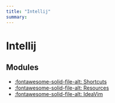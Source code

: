 ```yaml
---
title: "Intellij"
summary:
---
```


Intellij
===

Modules
---

- [:fontawesome-solid-file-alt: Shortcuts](01_shortcuts.md)
- [:fontawesome-solid-file-alt: Resources](02_resources.md)
- [:fontawesome-solid-file-alt: IdeaVim](03_ideavim.md)
